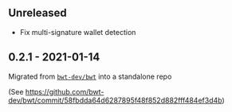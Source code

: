 ## Unreleased

- Fix multi-signature wallet detection

## 0.2.1 - 2021-01-14

Migrated from [`bwt-dev/bwt`](https://github.com/bwt-dev/bwt) into a standalone repo

(See https://github.com/bwt-dev/bwt/commit/58fbdda64d6287895f48f852d882fff484ef3d4b)
